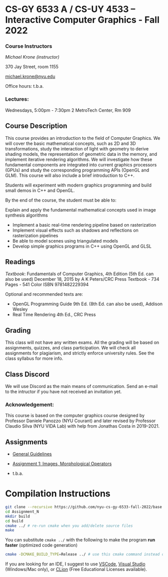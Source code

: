 # CS-GY 6533 A / CS-UY 4533 – Interactive Computer Graphics - Fall 2022

### Course Instructors

*Michael Krone (instructor)*

370 Jay Street, room 1155

<michael.krone@nyu.edu>

Office hours: t.b.a.

### Lectures:
Wednesdays, 5:00pm - 7:30pm
2 MetroTech Center, Rm 909

## Course Description

This course provides an introduction to the field of Computer Graphics. We will cover the basic mathematical concepts, such as 2D and 3D transformations, study the interaction of light with geometry to derive shading models, the representation of geometric data in the memory, and implement iterative rendering algorithms. We will investigate how these fundamental components are integrated into current graphics processors (GPUs) and study the corresponding programming APIs (OpenGL and GLM). This course will also include a brief introduction to C++. 

Students will experiment with modern graphics programming and build small demos in C++ and OpenGL. 

By the end of the course, the student must be able to: 

Explain and apply the fundamental mathematical concepts used in image synthesis algorithms 

* Implement a basic real-time rendering pipeline based on rasterization 
* Implement visual effects such as shadows and reflections on rasterization pipelines 
* Be able to model scenes using triangulated models 
* Develop simple graphics programs in C++ using OpenGL and GLSL 

## Readings 

*Textbook*:
Fundamentals of Computer Graphics, 4th Edition (5th Ed. can also be used)
December 18, 2015 by A K Peters/CRC Press
Textbook - 734 Pages - 541 Color
ISBN 9781482229394

Optional and recommended texts are:  
* OpenGL Programming Guide 9th Ed. (8th Ed. can also be used), Addison Wesley 
* Real Time Rendering 4th Ed., CRC Press 

## Grading 

This class will not have any written exams. All the grading will be based on assignments, quizzes, and class participation. We will check all assignments for plagiarism, and strictly enforce university rules. See the class syllabus for more info.

## Class Discord
We will use Discord as the main means of communication. Send an e-mail to the intructor if you have not received an invitation yet.

### Acknowledgement: 
This course is based on the computer graphics course designed by Professor Daniele Panozzo (NYU Courant) and later revised by Professor Claudio Silva (NYU VIDA Lab) with help from Jonathas Costa in 2019-2021. 

## Assignments

* [General Guidelines](General_Rules/General_Rules.md) 

* [Assignment 1: Images, Morphological Operators](Assignment_1/requirements/Assignment-1_Images.md) 

* t.b.a.

<!--
* [Assignment 2: 2D Vector Graphics Editor](Assignment_2/requirements/Assignment-2_2D_Editor.md) 

* [Assignment 3: 3D Scene Editor](Assignment_3/requirements/Assignment3_3D.md) 

* [Assignment 4: Shadows, Reflections, and Depth Maps](Assignment_4/requirements/Assignment4.md) 
-->

# Compilation Instructions

```bash
git clone --recursive https://github.com/nyu-cs-gy-6533-fall-2022/base # --recursive flag is necessary for dependencies
cd Assignment_N
mkdir build
cd build
cmake ../ # re-run cmake when you add/delete source files
make
```

You can substitute `cmake ../` with the following to make the program **run faster** (optimized code generation)

```bash
cmake -DCMAKE_BUILD_TYPE=Release ../ # use this cmake command instead of the previous linefor faster run
```

If you are looking for an IDE, I suggest to use [VSCode](https://code.visualstudio.com), [Visual Studio](https://visualstudio.microsoft.com/) (Windows/Mac only), or [CLion](https://www.jetbrains.com/clion/) (Free Educational Licenses available).
